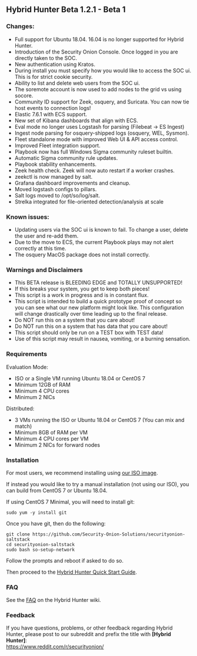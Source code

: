 ## Hybrid Hunter Beta 1.2.1 - Beta 1

### Changes:

- Full support for Ubuntu 18.04. 16.04 is no longer supported for Hybrid Hunter.
- Introduction of the Security Onion Console. Once logged in you are directly taken to the SOC.
- New authentication using Kratos.
- During install you must specify how you would like to access the SOC ui. This is for strict cookie security.
- Ability to list and delete web users from the SOC ui.
- The soremote account is now used to add nodes to the grid vs using socore. 
- Community ID support for Zeek, osquery, and Suricata. You can now tie host events to connection logs!
- Elastic 7.6.1 with ECS support.
- New set of Kibana dashboards that align with ECS.
- Eval mode no longer uses Logstash for parsing (Filebeat -> ES Ingest)
- Ingest node parsing for osquery-shipped logs (osquery, WEL, Sysmon).
- Fleet standalone mode with improved Web UI & API access control.
- Improved Fleet integration support.
- Playbook now has full Windows Sigma community ruleset builtin.
- Automatic Sigma community rule updates.
- Playbook stability enhancements.
- Zeek health check. Zeek will now auto restart if a worker crashes.
- zeekctl is now managed by salt.
- Grafana dashboard improvements and cleanup.
- Moved logstash configs to pillars.
- Salt logs moved to /opt/so/log/salt.
- Strelka integrated for file-oriented detection/analysis at scale

### Known issues:

- Updating users via the SOC ui is known to fail. To change a user, delete the user and re-add them. 
- Due to the move to ECS, the current Playbook plays may not alert correctly at this time.
- The osquery MacOS package does not install correctly.

### Warnings and Disclaimers

- This BETA release is BLEEDING EDGE and TOTALLY UNSUPPORTED!  
- If this breaks your system, you get to keep both pieces!  
- This script is a work in progress and is in constant flux.  
- This script is intended to build a quick prototype proof of concept so you can see what our new platform might look like.  This configuration will change drastically over time leading up to the final release.  
- Do NOT run this on a system that you care about!  
- Do NOT run this on a system that has data that you care about!  
- This script should only be run on a TEST box with TEST data!  
- Use of this script may result in nausea, vomiting, or a burning sensation.  

### Requirements

Evaluation Mode:

- ISO or a Single VM running Ubuntu 18.04 or CentOS 7
- Minimum 12GB of RAM
- Minimum 4 CPU cores
- Minimum 2 NICs

Distributed:

- 3 VMs running the ISO or Ubuntu 18.04 or CentOS 7 (You can mix and match)
- Minimum 8GB of RAM per VM
- Minimum 4 CPU cores per VM
- Minimum 2 NICs for forward nodes

### Installation

For most users, we recommend installing using [our ISO image](https://github.com/Security-Onion-Solutions/securityonion-saltstack/wiki/ISO).

If instead you would like to try a manual installation (not using our ISO), you can build from CentOS 7 or Ubuntu 18.04.

If using CentOS 7 Minimal, you will need to install git:

```sudo yum -y install git```

Once you have git, then do the following:

```
git clone https://github.com/Security-Onion-Solutions/securityonion-saltstack
cd securityonion-saltstack
sudo bash so-setup-network
```

Follow the prompts and reboot if asked to do so.

Then proceed to the [Hybrid Hunter Quick Start Guide](https://github.com/Security-Onion-Solutions/securityonion-saltstack/wiki/Hybrid-Hunter-Quick-Start-Guide).

### FAQ
See the [FAQ](https://github.com/Security-Onion-Solutions/securityonion-saltstack/wiki/FAQ) on the Hybrid Hunter wiki.

### Feedback
If you have questions, problems, or other feedback regarding Hybrid Hunter, please post to our subreddit and prefix the title with **[Hybrid Hunter]**:<br>
https://www.reddit.com/r/securityonion/
